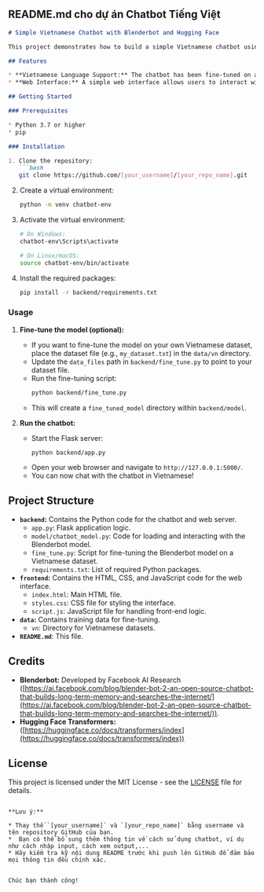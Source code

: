 ## README.md cho dự án Chatbot Tiếng Việt

```markdown
# Simple Vietnamese Chatbot with Blenderbot and Hugging Face

This project demonstrates how to build a simple Vietnamese chatbot using Facebook's Blenderbot large language model and Hugging Face's Transformers library. The chatbot is integrated into a basic web interface using Flask, allowing users to interact with it through a browser.

## Features

* **Vietnamese Language Support:** The chatbot has been fine-tuned on a Vietnamese conversational dataset to provide more natural and relevant responses in Vietnamese.
* **Web Interface:** A simple web interface allows users to interact with the chatbot easily.

## Getting Started

### Prerequisites

* Python 3.7 or higher
* pip

### Installation

1. Clone the repository:
   ```bash
   git clone https://github.com/[your_username]/[your_repo_name].git
   ```
2. Create a virtual environment:
   ```bash
   python -m venv chatbot-env
   ```
3. Activate the virtual environment:
   ```bash
   # On Windows:
   chatbot-env\Scripts\activate

   # On Linux/macOS:
   source chatbot-env/bin/activate 
   ```
4. Install the required packages:
   ```bash
   pip install -r backend/requirements.txt
   ```


### Usage

1. **Fine-tune the model (optional):**
   * If you want to fine-tune the model on your own Vietnamese dataset, place the dataset file (e.g., `my_dataset.txt`) in the `data/vn` directory.
   * Update the `data_files` path in `backend/fine_tune.py` to point to your dataset file.
   * Run the fine-tuning script:
     ```bash
     python backend/fine_tune.py
     ```
   * This will create a `fine_tuned_model` directory within `backend/model`.

2. **Run the chatbot:**
   * Start the Flask server:
     ```bash
     python backend/app.py
     ```
   * Open your web browser and navigate to `http://127.0.0.1:5000/`.
   * You can now chat with the chatbot in Vietnamese!

## Project Structure

* **`backend`:** Contains the Python code for the chatbot and web server.
    * `app.py`: Flask application logic.
    * `model/chatbot_model.py`:  Code for loading and interacting with the Blenderbot model.
    * `fine_tune.py`: Script for fine-tuning the Blenderbot model on a Vietnamese dataset.
    * `requirements.txt`: List of required Python packages.
* **`frontend`:** Contains the HTML, CSS, and JavaScript code for the web interface.
    * `index.html`: Main HTML file.
    * `styles.css`: CSS file for styling the interface.
    * `script.js`: JavaScript file for handling front-end logic.
* **`data`:** Contains training data for fine-tuning.
    * `vn`: Directory for Vietnamese datasets.
* **`README.md`**: This file.

## Credits

* **Blenderbot:** Developed by Facebook AI Research ([https://ai.facebook.com/blog/blender-bot-2-an-open-source-chatbot-that-builds-long-term-memory-and-searches-the-internet/](https://ai.facebook.com/blog/blender-bot-2-an-open-source-chatbot-that-builds-long-term-memory-and-searches-the-internet/)).
* **Hugging Face Transformers:** ([https://huggingface.co/docs/transformers/index](https://huggingface.co/docs/transformers/index))

## License

This project is licensed under the MIT License - see the [LICENSE](LICENSE) file for details.
```

**Lưu ý:**

* Thay thế `[your_username]` và `[your_repo_name]` bằng username và tên repository GitHub của bạn.
*  Bạn có thể bổ sung thêm thông tin về cách sử dụng chatbot, ví dụ như cách nhập input, cách xem output,...
* Hãy kiểm tra kỹ nội dung README trước khi push lên GitHub để đảm bảo mọi thông tin đều chính xác.


Chúc bạn thành công! 
